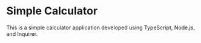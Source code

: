 # Simple Calculator

This is a simple calculator application developed using TypeScript, Node.js, and Inquirer.
